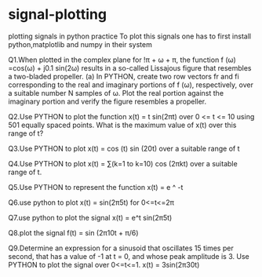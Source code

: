 # signal-plotting
plotting signals in python practice
To plot this signals one has to first install python,matplotlib and numpy in their system

Q1.When plotted in the complex plane for !π + ω + π, the function f (ω) =cos(ω) + j0.1 sin(2ω)  results in a so-called Lissajous figure that resembles a two-bladed propeller.
(a) In PYTHON, create two row vectors fr and fi corresponding to the real and imaginary portions of f (ω), respectively, over a suitable number N samples of ω.
Plot the real portion against the imaginary portion and verify the figure resembles a propeller.

Q2.Use PYTHON to plot the function x(t) = t sin(2πt) over 0 <= t <= 10 using 501 equally spaced points. What is the maximum value of x(t) over this range of t?

Q3.Use PYTHON to plot x(t) = cos (t) sin (20t) over a suitable range of t

Q4.Use PYTHON  to plot x(t) = ∑(k=1 to k=10) cos (2πkt) over a suitable range of t.

Q5.Use PYTHON to represent the function x(t) = e ^ -t

Q6.use python to plot x(t) = sin(2π5t) for 0<=t<=2π

Q7.use python to plot the signal x(t) = e^t sin(2π5t)

Q8.plot the signal f(t) = sin (2π10t + π/6)

Q9.Determine an expression for a sinusoid that oscillates 15 times per second, that has a value of -1 at t = 0, and whose peak amplitude is 3.
Use PYTHON to plot the signal over 0<=t<=1. x(t) = 3sin(2π30t)

